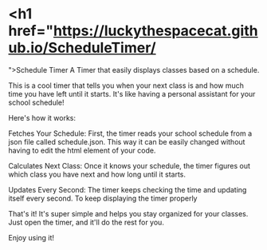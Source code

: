 # <h1 href="https://luckythespacecat.github.io/ScheduleTimer/
">Schedule Timer</h1>
A Timer that easily displays classes based on a schedule.

This is a cool timer that tells you when your next class is and how much time you have left until it starts. It's like having a personal assistant for your school schedule!

Here's how it works:

Fetches Your Schedule: First, the timer reads your school schedule from a json file called schedule.json. This way it can be easily changed without having to edit the html element of your code.

Calculates Next Class: Once it knows your schedule, the timer figures out which class you have next and how long until it starts.

Updates Every Second: The timer keeps checking the time and updating itself every second. To keep displaying the timer properly

That's it! It's super simple and helps you stay organized for your classes. Just open the timer, and it'll do the rest for you.

Enjoy using it!
